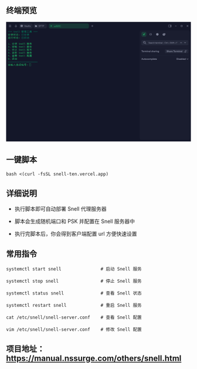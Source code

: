 ## 终端预览

![preview](image.png)


## 一键脚本

```
bash <(curl -fsSL snell-ten.vercel.app)
```

## 详细说明

- 执行脚本即可自动部署 Snell 代理服务器

- 脚本会生成随机端口和 PSK 并配置在 Snell 服务器中

- 执行完脚本后，你会得到客户端配置 url 方便快速设置

## 常用指令

```
systemctl start snell               # 启动 Snell 服务

systemctl stop snell                # 停止 Snell 服务

systemctl status snell              # 查看 Snell 状态

systemctl restart snell             # 重启 Snell 服务

cat /etc/snell/snell-server.conf    # 查看 Snell 配置

vim /etc/snell/snell-server.conf    # 修改 Snell 配置
```
## 项目地址：https://manual.nssurge.com/others/snell.html


